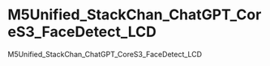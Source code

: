 # M5Unified_StackChan_ChatGPT_CoreS3_FaceDetect_LCD
M5Unified_StackChan_ChatGPT_CoreS3_FaceDetect_LCD
